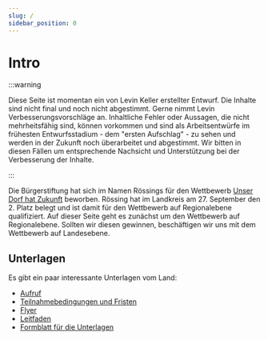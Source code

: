 ```yaml
---
slug: /
sidebar_position: 0
---
```


# Intro

:::warning

Diese Seite ist momentan ein von Levin Keller erstellter Entwurf. Die Inhalte
sind nicht final und noch nicht abgestimmt. Gerne nimmt Levin
Verbesserungsvorschläge an. Inhaltliche Fehler oder Aussagen, die nicht
mehrheitsfähig sind, können vorkommen und sind als Arbeitsentwürfe im frühesten
Entwurfsstadium - dem "ersten Aufschlag" - zu sehen und werden in der Zukunft
noch überarbeitet und abgestimmt. Wir bitten in diesen Fällen um entsprechende
Nachsicht und Unterstützung bei der Verbesserung der Inhalte.

:::

Die Bürgerstiftung hat sich im Namen Rössings für den Wettbewerb
[Unser Dorf hat Zukunft](https://www.ml.niedersachsen.de/startseite/themen/entwicklung_des_landlichen_raums/unser_dorf_hat_zukunft/landeswettbewerb/unser-dorf-hat-zukunft-4881.html)
beworben. Rössing hat im Landkreis am 27. September den 2. Platz belegt und ist
damit für den Wettbewerb auf Regionalebene qualifiziert. Auf dieser Seite geht
es zunächst um den Wettbewerb auf Regionalebene. Sollten wir diesen gewinnen,
beschäftigen wir uns mit dem Wettbewerb auf Landesebene.

## Unterlagen

Es gibt ein paar interessante Unterlagen vom Land:

- [Aufruf](/aufruf.pdf)
- [Teilnahmebedingungen und Fristen](/teilnahmebedingungen.pdf)
- [Flyer](/flyer.pdf)
- [Leitfaden](/leitfaden.pdf)
- [Formblatt für die Unterlagen](/formblatt.docx)

